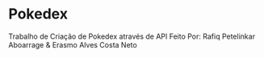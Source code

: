 # Pokedex
Trabalho de Criação de Pokedex através de API
Feito Por: Rafiq Petelinkar Aboarrage & Erasmo Alves Costa Neto
